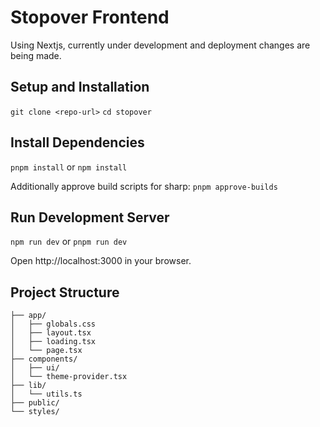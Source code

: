 # Stopover Frontend

Using Nextjs, currently under development and deployment changes are being made.

## Setup and Installation

```git clone <repo-url>```
```cd stopover```

## Install Dependencies

```pnpm install```
or
```npm install```

Additionally approve build scripts for sharp: ```pnpm approve-builds```
## Run Development Server

```npm run dev```
or
```pnpm run dev```

Open http://localhost:3000 in your browser.

## Project Structure

```
├── app/
│   ├── globals.css
│   ├── layout.tsx
│   ├── loading.tsx
│   └── page.tsx
├── components/
│   ├── ui/
│   └── theme-provider.tsx
├── lib/
│   └── utils.ts
├── public/
└── styles/
```